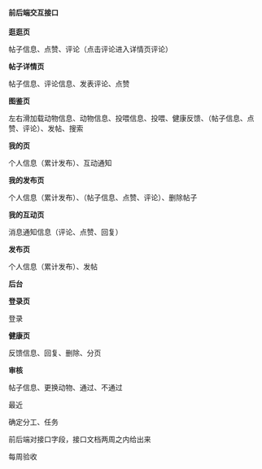 #### 前后端交互接口

**逛逛页**

帖子信息、点赞、评论（点击评论进入详情页评论）

**帖子详情页**

帖子信息、评论信息、发表评论、点赞

**图鉴页**

左右滑加载动物信息、动物信息、投喂信息、投喂、健康反馈、（帖子信息、点赞、评论）、发帖、搜索

**我的页**

个人信息（累计发布）、互动通知

**我的发布页**

个人信息（累计发布）、（帖子信息、点赞、评论）、删除帖子

**我的互动页**

消息通知信息（评论、点赞、回复）

**发布页**

个人信息（累计发布）、发帖



**后台**

**登录页**

登录

**健康页**

反馈信息、回复、删除、分页

**审核** 

帖子信息、更换动物、通过、不通过



最近

确定分工、任务

前后端对接口字段，接口文档两周之内给出来



每周验收